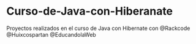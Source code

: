 # Curso-de-Java-con-Hiberanate
Proyectos realizados en el curso de Java con Hibernate con @Rackcode @Huixcospartan @EducandolaWeb
